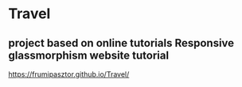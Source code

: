 # Travel

## project based on online tutorials Responsive glassmorphism website tutorial

  https://frumipasztor.github.io/Travel/
